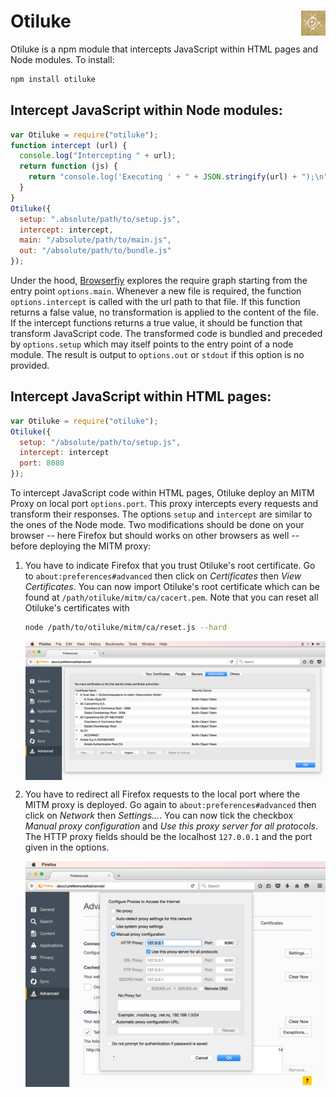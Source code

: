 # Otiluke <img src="img/otiluke.png" align="right" alt="otiluke-logo" title="Resilient Sphere of Otiluke">

Otiluke is a npm module that intercepts JavaScript within HTML pages and Node modules.
To install:

```sh
npm install otiluke
```

## Intercept JavaScript within Node modules:

```javascript
var Otiluke = require("otiluke");
function intercept (url) {
  console.log("Intercepting " + url);
  return function (js) {
    return "console.log('Executing ' + " + JSON.stringify(url) + ");\n" + js;
  }
}
Otiluke({
  setup: ".absolute/path/to/setup.js",
  intercept: intercept,
  main: "/absolute/path/to/main.js",
  out: "/absolute/path/to/bundle.js"
});
```

Under the hood, [Browserfiy](http://browserify.org/) explores the require graph starting from the entry point `options.main`.
Whenever a new file is required, the function `options.intercept` is called with the url path to that file.
If this function returns a false value, no transformation is applied to the content of the file.
If the intercept functions returns a true value, it should be function that transform JavaScript code.
The transformed code is bundled and preceded by `options.setup` which may itself points to the entry point of a node module.
The result is output to `options.out` or `stdout` if this option is no provided.

## Intercept JavaScript within HTML pages:

```javascript
var Otiluke = require("otiluke");
Otiluke({
  setup: "/absolute/path/to/setup.js",
  intercept: intercept
  port: 8080
});
```

To intercept JavaScript code within HTML pages, Otiluke deploy an MITM Proxy on local port `options.port`.
This proxy intercepts every requests and transform their responses.
The options `setup` and `intercept` are similar to the ones of the Node mode.
Two modifications should be done on your browser -- here Firefox but should works on other browsers as well -- before deploying the MITM proxy:
 
1. You have to indicate Firefox that you trust Otiluke's root certificate.
   Go to `about:preferences#advanced` then click on *Certificates* then *View Certificates*.
   You can now import Otiluke's root certificate which can be found at `/path/otiluke/mitm/ca/cacert.pem`.
   Note that you can reset all Otiluke's certificates with

   ```sh
   node /path/to/otiluke/mitm/ca/reset.js --hard
   ```

   <img src="img/firefox-cert.png" align="center" alt="demo-screenshot" title="Firefox's certificate"/>

2. You have to redirect all Firefox requests to the local port where the MITM proxy is deployed.
   Go again to `about:preferences#advanced` then click on *Network* then *Settings...*.
   You can now tick the checkbox *Manual proxy configuration* and *Use this proxy server for all protocols*.
   The HTTP proxy fields should be the localhost `127.0.0.1` and the port given in the options.

   <img src="img/firefox-proxy.png" align="center" alt="demo-screenshot" title="Firefox's proxy settings"/>

